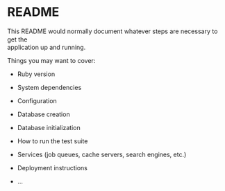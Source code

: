 # README

This README would normally document whatever steps are necessary to get the　  　　　  
application up and running.  

Things you may want to cover:              
                    
* Ruby version  

* System dependencies            

* Configuration        

* Database creation              

* Database initialization           

* How to run the test suite

* Services (job queues, cache servers, search engines, etc.)  

* Deployment instructions

* ...
